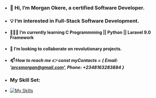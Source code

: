 - ### 👋 Hi, I’m Morgan Okere, a certified Software Developer.
- ### 💡 I’m interested in Full-Stack Software Development.
- #### 👨🏻‍💻 I’m currently learning C Programmming || Python || Laravel 9.0 Framework
- #### 🤝 I’m looking to collaborate on revolutionary projects.
- ##### 📫 How to reach me 👉 const myContacts = { Email: 'prcsmorgan@gmail.com', Phone: +2348163283884 }

- ### My Skill Set:

- [![My Skills](https://skillicons.dev/icons?i=js,php,html,css,bootstrap,mysql,react,react.js,python,figma)](https://skillicons.dev)

<!---
realmorgan/realmorgan is a ✨ special ✨ repository because its `README.md` (this file) appears on your GitHub profile.
You can click the Preview link to take a look at your changes.
--->
